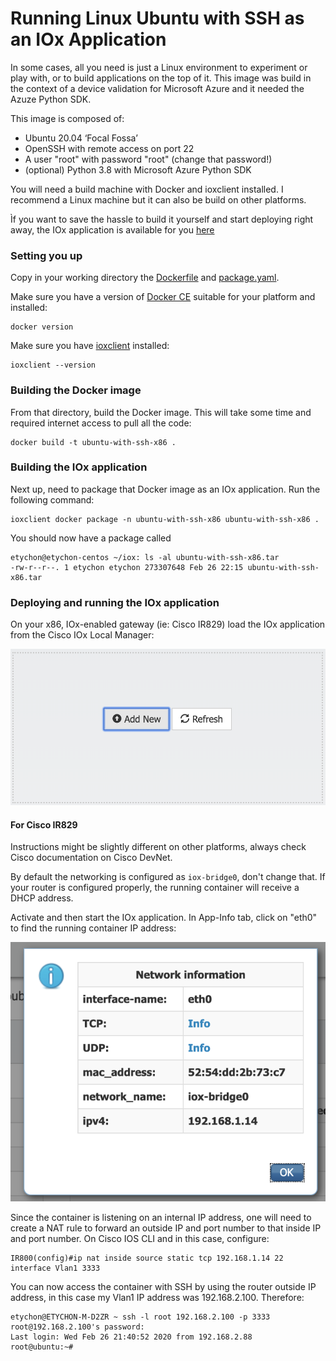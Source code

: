 # Running Linux Ubuntu with SSH as an IOx Application

In some cases, all you need is just a Linux environment to experiment or play with, or to build applications on the top of it. This image was build in the context of a device validation for Microsoft Azure and it needed the Azuze Python SDK.

This image is composed of:

* Ubuntu 20.04 ‘Focal Fossa’
* OpenSSH with remote access on port 22
* A user "root" with password "root" (change that password!)
* (optional) Python 3.8 with Microsoft Azure Python SDK

You will need a build machine with Docker and ioxclient installed. I recommend a Linux machine but it can also be build on other platforms.

Ìf you want to save the hassle to build it yourself and start deploying right away, the IOx application is available for you [here]()

### Setting you up

Copy in your working directory the [Dockerfile](Dockerfile) and [package.yaml](package.yaml).

Make sure you have a version of [Docker CE](https://docs.docker.com/install/linux/docker-ce/ubuntu/) suitable for your platform and installed:

    docker version

Make sure you have [ioxclient](https://developer.cisco.com/docs/iox/#!iox-resource-downloads) installed:

    ioxclient --version

### Building the Docker image

From that directory, build the Docker image. This will take some time and required internet access to pull all the code:

    docker build -t ubuntu-with-ssh-x86 .

### Building the IOx application

Next up, need to package that Docker image as an IOx application. Run the following command:

    ioxclient docker package -n ubuntu-with-ssh-x86 ubuntu-with-ssh-x86 .

You should now have a package called

    etychon@etychon-centos ~/iox: ls -al ubuntu-with-ssh-x86.tar
    -rw-r--r--. 1 etychon etychon 273307648 Feb 26 22:15 ubuntu-with-ssh-x86.tar

### Deploying and running the IOx application

On your x86, IOx-enabled gateway (ie: Cisco IR829) load the IOx application from the Cisco IOx Local Manager:

![Loading IOx app](images/LM-load-app.png)

#### For Cisco IR829

Instructions might be slightly different on other platforms, always check Cisco documentation on Cisco DevNet.

By default the networking is configured as `iox-bridge0`, don't change that. If your router is configured properly, the running container will receive a DHCP address.

Activate and then start the IOx application. In App-Info tab, click on "eth0" to find the running container IP address:

![IOx app IP](images/IOx-app-ip-address.png)

Since the container is listening on an internal IP address, one will need to create a NAT rule to forward an outside IP and port number to that inside IP and port number. On Cisco IOS CLI and in this case, configure:

    IR800(config)#ip nat inside source static tcp 192.168.1.14 22 interface Vlan1 3333                                                                                                         
You can now access the container with SSH by using the router outside IP address, in this case my Vlan1 IP address was 192.168.2.100. Therefore:

    etychon@ETYCHON-M-D2ZR ~ ssh -l root 192.168.2.100 -p 3333
    root@192.168.2.100's password:
    Last login: Wed Feb 26 21:40:52 2020 from 192.168.2.88
    root@ubuntu:~#
